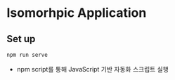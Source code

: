 # Isomorhpic Application

## Set up

```bash
npm run serve
```

- npm script를 통해 JavaScript 기반 자동화 스크립트 실행
